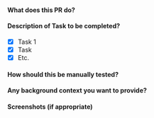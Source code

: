 #### What does this PR do?
#### Description of Task to be completed?
- [x] Task 1
- [x] Task 
- [x] Etc.
#### How should this be manually tested?
#### Any background context you want to provide?
#### Screenshots (if appropriate)
